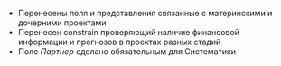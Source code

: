 - Перенесены поля и представления связанные с материнскими и дочерними проектами
- Перенесен constrain проверяющий наличие финансовой информации и прогнозов в проектах разных стадий
- Поле *Партнер* сделано обязательным для Систематики
